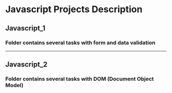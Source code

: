 # Javascript Projects Description
## Javascript_1
### Folder contains several tasks with form and data validation
----
## Javascript_2 
### Folder contains several tasks with DOM (Document Object Model)